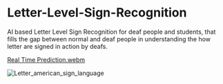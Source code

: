 # Letter-Level-Sign-Recognition
AI based Letter Level Sign Recognition for deaf people and students, that fills the gap between normal and deaf people in understanding the how letter are signed in action by deafs. 


[Real Time Prediction.webm](https://github.com/user-attachments/assets/c928c8c1-6a03-46ed-9c15-f9c8bb82f90c)

![Letter_american_sign_language](https://github.com/user-attachments/assets/760b2142-9a44-4737-88e3-d02f35a54211)
